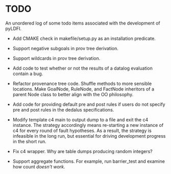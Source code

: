 # TODO

An unordered log of some todo items associated with the development of pyLDFI.

* Add CMAKE check in makefile/setup.py as an installation predicate.

* Support negative subgoals in prov tree derivation.

* Support wildcards in prov tree derivation.

* Add code to test whether or not the results of a datalog evaluation contain a bug.

* Refactor provenance tree code. Shuffle methods to more sensible locations. Make GoalNode, RuleNode, and FactNode inheritors of a parent Node class to better align with the OO philosophy. 

* Add code for providing default pre and post rules if users do not specify pre and post rules in the dedalus specifications.

* Modify template c4 main to output dump to a file and exit the c4 instance. The strategy accordingly means re-starting a new instance of c4 for every round of fault hypotheses. As a result, the strategy is infeasible in the long run, but essential for driving development progress in the short run.

* Fix c4 wrapper. Why are table dumps producing random integers?

* Support aggregate functions. For example, run barrier_test and examine how count<I> doesn't work.
